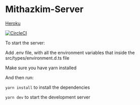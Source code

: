 # Mithazkim-Server
[Heroku](https://mithazkim.herokuapp.com/)


[![CircleCI](https://circleci.com/gh/Mithazkim/Mithazkim-Server/tree/master.svg?style=svg)](https://circleci.com/gh/Mithazkim/Mithazkim-Server/tree/master)

To start the server:

Add .env file, with all the environment variables that inside the src/types/environment.d.ts file

Make sure you have yarn installed

And then run:

`yarn install` to install the dependencies

`yarn dev` to start the development server
